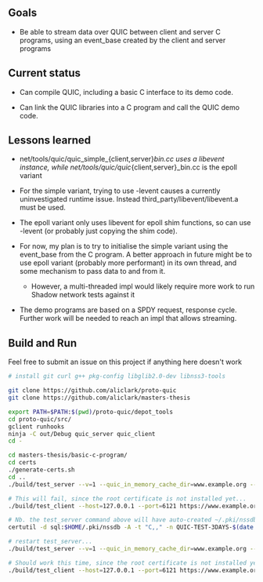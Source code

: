 
Goals
-----

 * Be able to stream data over QUIC between client and server C
   programs, using an event_base created by the client and server
   programs

Current status
--------------

 * Can compile QUIC, including a basic C interface to its demo code.

 * Can link the QUIC libraries into a C program and call the QUIC demo
   code.

Lessons learned
---------------

 * net/tools/quic/quic_simple_{client,server}_bin.cc uses a libevent
   instance, while net/tools/quic/quic_{client,server}_bin.cc is the
   epoll variant

 * For the simple variant, trying to use -levent causes a currently
   uninvestigated runtime issue. Instead
   third_party/libevent/libevent.a must be used.

 * The epoll variant only uses libevent for epoll shim functions, so
   can use -levent (or probably just copying the shim code).

 * For now, my plan is to try to initialise the simple variant using
   the event_base from the C program. A better approach in future
   might be to use epoll variant (probably more performant) in its own
   thread, and some mechanism to pass data to and from it.

   * However, a multi-threaded impl would likely require more work to
     run Shadow network tests against it

 * The demo programs are based on a SPDY request, response
   cycle. Further work will be needed to reach an impl that allows
   streaming.

Build and Run
-------------

Feel free to submit an issue on this project if anything here doesn't work

```sh
# install git curl g++ pkg-config libglib2.0-dev libnss3-tools

git clone https://github.com/aliclark/proto-quic
git clone https://github.com/aliclark/masters-thesis

export PATH=$PATH:$(pwd)/proto-quic/depot_tools
cd proto-quic/src/
gclient runhooks
ninja -C out/Debug quic_server quic_client
cd -

cd masters-thesis/basic-c-program/
cd certs
./generate-certs.sh
cd ..
./build/test_server --v=1 --quic_in_memory_cache_dir=www.example.org --certificate_file=certs/out/leaf_cert.pem --key_file=certs/out/leaf_cert.pkcs8

# This will fail, since the root certificate is not installed yet...
./build/test_client --host=127.0.0.1 --port=6121 https://www.example.org/

# Nb. the test_server command above will have auto-created ~/.pki/nssdb if it didn't exist yet
certutil -d sql:$HOME/.pki/nssdb -A -t "C,," -n QUIC-TEST-3DAYS-$(date +%Y%m%d) -i certs/out/2048-sha256-root.pem

# restart test_server...
./build/test_server --v=1 --quic_in_memory_cache_dir=www.example.org --certificate_file=certs/out/leaf_cert.pem --key_file=certs/out/leaf_cert.pkcs8

# Should work this time, since the root certificate is not installed yet...
./build/test_client --host=127.0.0.1 --port=6121 https://www.example.org/
```
